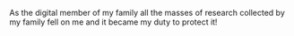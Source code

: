 As the digital member of my family all the masses of research collected by my family fell on me and it became my duty to protect it!
